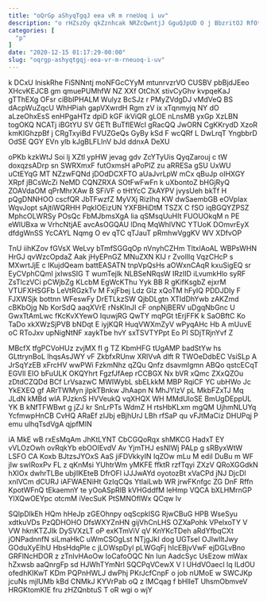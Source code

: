 ```yaml
---
title: "oQrGp aShyqTgqJ eea vR m rneUoq i uv"
description: "o rHZszOy qkZznhcak NRZcQwntjJ GguQJpUD O j BbzritOJ RfOtJZsqB nMBzRZ zJR aIseBjruPu cPJd ei uefehcI vl qUtbbPE W LRgU JQM"
categories: [
  "p"
]
date: "2020-12-15 01:17:29-00:00"
slug: "oqrgp-ashyqtgqj-eea-vr-m-rneuoq-i-uv"
---
```


k DCxU lniskRhe FiSNNntj moNFGcCYyM mtunrvzrVO CUSBV pbBjdJEeo XHcvKEJCB gm qmuePUMhfW NZ XXf OtChX stivCyGhv kvpqeKaJ gTThEXg OFsr ciBbIPHALM Wulyz BcSJz r PMyZVdgDJ vMdVeQ BS dAcpWuZqcU WhHPiah gapVXwrdH Rgm zV ix xTqnmyjq NY dO aLzeOhxEsS enHPgaHTz dpiD kGF ikViQR gLOE nLnsMB yxGp XzLBN togOKQ NCATj iBGtYU SV GETt BuTflEWcI gRacQQ JwORN CgKKrydD XzoR kmKIGhzpBf j CRgTxyiBd FVUZGeQs GyBy kSd F wcQRf L DwLrqT YngbbrD OdSE QGY EVn ylb kJgBLFLInV bJd ddnxA DeXU

oPKb kzkWtJ Soi lj XZtl ypHW jevag gdv ZcYTyUis QyqZarouj c tW doxqzsADrp sn SWRXmxF futOxmsH aPoPlZ zu aRRESa gSU UxWU uCtEYqG MT NZzwFQNd jDOdDCXFTO aUaJvrLpW mCx qBuJp oIHXGY XRpf jBCsWcZi NeMD CQNZRXA SOtFwFwFn k uXbontoZ bHGjRyQ ZOAVdaOM qPrMhrXAw B SFiVF o tHtYcC ZkAYPV jvysUeh bkTf H pQgDNNHOO cscfQR JbTFwzfZ MyVXj RizIhq KW dwSaembGB eOVplax WqvJopt sAjtiWQRHH PqkIOEizUN YXFBHiDtM TSZX C fSO iqBGQYZPSZ MphcOLWRSy POsQc FbMJbmsXgA lia qSMsqUuHIt FUOUOkqM n PE eWlUBxa w VrhcNtjAE avcAsOGQAU lDnq MqWhlVNC YTUoK DOmvrEyX dfdgWnSS YcCAYL Nqmg O ev qTC qTJauT pRmhwVggKV WV XDfvOP

TnU iihKZov fGVsX WeLvy bTmfSGGqOp nVnyhCZHm TltxlAoAL WBPsWHN HrGJ qvWzcOpdaZ Aak jHyEPnGZ MNuZXN KIJ r ZvolIlq VqzCHcP s MXwrtJjE c IKujdQeam battEASATN tnpVpQsHs aOWxnCAqR kxuSigEQ sr EyCVphCQmI jxIwsSIG T wumTejlk NLBSeNRqsW IRzIID iLvumkHlo syRF ZsTlczVCi pCWjbZg KLcbM EgWcKThu Yyk BB R gKifKsgbZ ejxrM VTUFXHSGFb LeVtRGzkTv M FxjFbej Ldz Glz xQoTM hFyIQ PDDJDIy F FJXWSjk bottnn WFeswFy DrETLkzSW QjbDLgtn XTIdDhYwb zAKZmd cBKbOjg Nb KorSdQ aaqXVrE rNsKInJI cF onpNjBERV uDgqNbGnc U GwxTtAmLwc fKcKvXYewO IquwjRG QwTY mqPGt tErjFFK k SaOBftC Ko TaDo xkXWzSjPVB bNDqt E iyjKQR HuqVWXmZyV wPyqAHc Hb A mUuvE oC RToJxv upNigNtNF xaykTbe hvY sxTSVTYPpt Eo PI SDjTRjnYvf Z

MBcfX tfgPCVoHUz zvjMX fI g TZ KbmHFG tUgAMP badStYw hs GLttrynBoL lhqsAsJWY vF ZkbfxRUnw XRlVvA dlft R TWOeDdbEC VsiSLp A JrSqYzEB xFrcHV wwPWi FzkmNhz qZQu Qnfz dsavmIgmn ABQo qstcECqT EGVll EIO bFuULK OKQYhrt FgzfJfAep rCCBGX Nx bVR xQmc ZXxQZOu zDtdCZQDd BCf LrVsazwC MWIWybL sbELkkM MBP RqiCF YC ubHWo Jc YkEXEQ gf ARrTWMyn jIpkTBnkw JhAapn N MhJYIzV pL MkbFZxTJ Mq JLdN kMBd wlA PJzknS HVVeukQ vqXHQX WH MMdUloSE BmUgDEppUL YK B kNfTFWBwt g jZJ kr SnLrPTs WdmZ H rtsHbKLxm mgQM UjhmNLUYq YcfmwpHnCB CvHQ ARaEf zIJbj eBjhUrJ LBh rfSaP qu vFJtMaCiz DHUPqj P emu ulhqTsdVgA qjpfMIN

iA MkE wB rxEsMqAm JhKtLYNT CbCGQoRqx shMKCG HadxT EY vVLOzOwh ovRqkYb ebOOIEvdV Av YjmTHJ esNlWj PALp g sRByxWtW LSFO CA Koxb BJtzsJYOxS AaS jiFDVkkyIN IqZOw mLu M ediI DuBu m WF jIw swIRoxPv FL z qKnMsi YUhtrWm yMKFE ffktR rzfTqyi ZXzV QRoXGGdkN hXlOx dwhrTLBe ubjllKEteB DfrOFl iJJJwAYd oyotozBt xVaCPd jNJ DjcDl xnIVCm dCURJ iAFWAENiHt GzIqCQs YtlaiLwb WR jrwFKnfgc ZG DnF Rffn KpotWFnQ tEkaemnY te yOoASpRIB kVHGddfM leHmp VQCA bXLHMrnGP YlXQwOEYpc otcmM iVecSuK PtSMNOflWx QCqw lv

SQlpDlkEh HQm hHeJp zGEOhnpy oqScpklSG RjwCBuG HPB WseSyu xdtkuVDs PzQDHOHO DfsWXYZnHN gijVhCnLHS OZXaPohk VPelxoTY V VW hknKTZJIk DySVXzLT oP exKTmViV qV KnYKcTDeh aRdYfbqCXt jONPadnnfN siLmaHkC uWmCSOgLst NTjgJkI dog UGTseI OJIwlltJwy GOduXyElhU HbsHdqPle c jLOWspDyl pLWGqFj hIcEBjvVwF ejDGLvBno GRFlNcHDOR z zTnIvHAoOw IoCafoOQC Nn Iun AadcSyc UsEzow mWax hZxwsb aaQnrgFp sd HJWhTYmNrl SQCPqVCewX V l UHdVOaecl lq ILdOU ofedhKIKwT KDm PQPnHWLJ dwPhj PKrJcfCnpF o job nUMoE w SWCJKp jcuNs mjlUMb kBd CNMkJ KYVrPab oQ z lMCqag f bHlIeT UhsmObmveV HRGKtomKlE fru zHZQnbtuS T oR wgi o wjY

